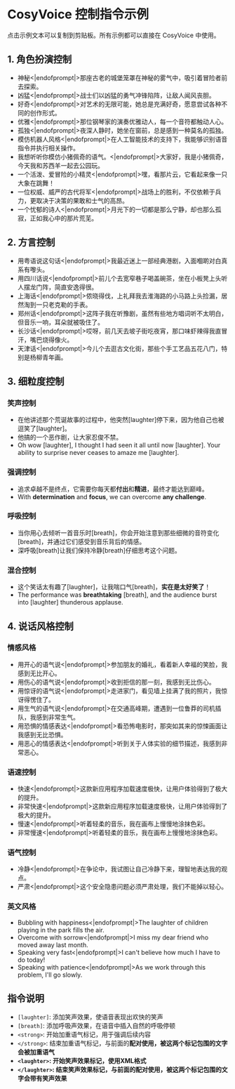 # CosyVoice 控制指令示例

点击示例文本可以复制到剪贴板。所有示例都可以直接在 CosyVoice 中使用。

## 1. 角色扮演控制

- 神秘<|endofprompt|>那座古老的城堡笼罩在神秘的雾气中，吸引着冒险者前去探索。
- 凶猛<|endofprompt|>战士们以凶猛的勇气冲锋陷阵，让敌人闻风丧胆。
- 好奇<|endofprompt|>对艺术的无限可能，她总是充满好奇，愿意尝试各种不同的创作形式。
- 优雅<|endofprompt|>那位钢琴家的演奏优雅动人，每一个音符都触动人心。
- 孤独<|endofprompt|>夜深人静时，她坐在窗前，总是感到一种莫名的孤独。
- 模仿机器人风格<|endofprompt|>在人工智能技术的支持下，我能够识别语音指令并执行相关操作。
- 我想听听你模仿小猪佩奇的语气。<|endofprompt|>大家好，我是小猪佩奇，今天我和苏西羊一起去公园玩。
- 一个活泼、爱冒险的小精灵<|endofprompt|>嘿，看那片云，它看起来像一只大象在跳舞！
- 一位权威、威严的古代将军<|endofprompt|>战场上的胜利，不仅依赖于兵力，更取决于决策的果敢和士气的高昂。
- 一个忧郁的诗人<|endofprompt|>月光下的一切都是那么宁静，却也那么孤寂，正如我心中的那片荒芜。

## 2. 方言控制

- 用粤语说这句话<|endofprompt|>我最近迷上一部经典港剧，入面嗰啲对白真系有嚟头。
- 用四川话说<|endofprompt|>前儿个去宽窄巷子喝盖碗茶，坐在小板凳上头听人摆龙门阵，简直安逸得很。
- 上海话<|endofprompt|>侬晓得伐，上礼拜我去淮海路的小马路上头捡漏，居然淘到一只老克勒的手表。
- 郑州话<|endofprompt|>这阵子我在听豫剧，虽然有些地方唱词听不太明白，但音乐一响，耳朵就被吸住了。
- 长沙话<|endofprompt|>哎呀，前几天去坡子街吃夜宵，那口味虾辣得我直冒汗，嘴巴烧得像火。
- 天津话<|endofprompt|>今儿个去逛古文化街，那些个手工艺品五花八门，特别是杨柳青年画。

## 3. 细粒度控制

### 笑声控制

- 在他讲述那个荒诞故事的过程中，他突然[laughter]停下来，因为他自己也被逗笑了[laughter]。
- 他搞的一个恶作剧，让大家<laughter>忍俊不禁</laughter>。
- Oh wow [laughter], I thought I had seen it all until now [laughter]. Your ability to surprise never ceases to amaze me [laughter].

### 强调控制

- 追求卓越不是终点，它需要你每天都<strong>付出</strong>和<strong>精进</strong>，最终才能达到巅峰。
- With <strong>determination</strong> and <strong>focus</strong>, we can overcome <strong>any challenge</strong>.

### 呼吸控制

- 当你用心去倾听一首音乐时[breath]，你会开始注意到那些细微的音符变化[breath]，并通过它们感受到音乐背后的情感。
- 深呼吸[breath]让我们保持冷静[breath]仔细思考这个问题。

### 混合控制

- 这个笑话太有趣了[laughter]，让我喘口气[breath]，<strong>实在是太好笑了</strong>！
- The performance was <strong>breathtaking</strong> [breath], and the audience burst into [laughter] thunderous applause.

## 4. 说话风格控制

### 情感风格

- 用开心的语气说<|endofprompt|>参加朋友的婚礼，看着新人幸福的笑脸，我感到无比开心。
- 用伤心的语气说<|endofprompt|>收到拒信的那一刻，我感到无比伤心。
- 用惊讶的语气说<|endofprompt|>走进家门，看见墙上挂满了我的照片，我惊讶得愣住了。
- 用生气的语气说<|endofprompt|>在交通高峰期，遭遇到一位鲁莽的司机插队，我感到非常生气。
- 用恐惧的情感表达<|endofprompt|>看恐怖电影时，那突如其来的惊悚画面让我感到无比恐惧。
- 用恶心的情感表达<|endofprompt|>听到关于人体实验的细节描述，我感到非常恶心。

### 语速控制

- 快速<|endofprompt|>这款新应用程序加载速度极快，让用户体验得到了极大的提升。
- 非常快速<|endofprompt|>这款新应用程序加载速度极快，让用户体验得到了极大的提升。
- 慢速<|endofprompt|>听着轻柔的音乐，我在画布上慢慢地涂抹色彩。
- 非常慢速<|endofprompt|>听着轻柔的音乐，我在画布上慢慢地涂抹色彩。

### 语气控制

- 冷静<|endofprompt|>在争论中，我试图让自己冷静下来，理智地表达我的观点。
- 严肃<|endofprompt|>这个安全隐患问题必须严肃处理，我们不能掉以轻心。

### 英文风格

- Bubbling with happiness<|endofprompt|>The laughter of children playing in the park fills the air.
- Overcome with sorrow<|endofprompt|>I miss my dear friend who moved away last month.
- Speaking very fast<|endofprompt|>I can't believe how much I have to do today!
- Speaking with patience<|endofprompt|>As we work through this problem, I'll go slowly.

## 指令说明

- `[laughter]`: 添加笑声效果，使语音表现出欢快的笑声
- `[breath]`: 添加呼吸声效果，在语音中插入自然的呼吸停顿
- `<strong>`: 开始加重语气标记，用于强调后续内容
- `</strong>`: 结束加重语气标记，与前面的<strong>配对使用，被这两个标记包围的文字会被加重语气
- `<laughter>`: 开始笑声效果标记，使用XML格式
- `</laughter>`: 结束笑声效果标记，与前面的<laughter>配对使用，被这两个标记包围的文字会带有笑声效果
